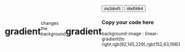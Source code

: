 # gradient
changes the background
# gradient
<!DOCTYPE html>
<html lang="en">

<head>
    <meta charset="UTF-8">
    <meta name="viewport" content="width=device-width, initial-scale=1.0">
    <title>Document</title>
   <link rel="stylesheet" href="C:\Users\Prachi\Documents\GitHub\colorr-theory\stylesheet.css">
</head> 
<style> 
body{
    height: 100 vh;
    background-image:linear-gradient( toright top,#051937,#004d7a,#008793,#00bf72,#a8eb15);
    display:flex;
    justify-content: center;
    align-items: center;
}
#mybtn1{
    color:#a8eb15;
}</style>

<body>
    <div class="main">
        <div class="inner-main">
            <div class="btn-group">
                <button class="btn1">#a1bb45</button>
                <button class="btn2">#bd56b4</button>
            </div>
            <h3 class="heading">Copy your code here</h2>
                <div class="para-group">
                    <p class="para">background-image : linear-gradient(to right,rgb(92,145,229),rgb(152,63,198))</p>
                </div>
        </div>
    </div>
    <script>
        let btn1 = document.querySelector(".btn1")
        let btn2 = document.querySelector(".btn2")
        let copydiv = document.querySelector(".para")
        let rgb1 = "#004773"
        let rgb2 = "#54d542"

        const newhexvalues = () => {
            let myHexValues = "0123456789abcdef";
            let colour = "#";
            for (let i = 0; i < 6; i++) {
                colour = colour + myHexValues[Math.floor(Math.random() * 16)];
            }
            // console.log(colour);
            return colour;

        }

        const handlebtn1 = () => {
            rgb1 = newhexvalues()
            console.log(rgb1);
            btn1.innerText = rgb1
            document.body.style.backgroundImage = `linear-gradient(to right,${rgb1},${rgb2})`;
            copydiv.innerHTML = `linear-gradient(to right,${rgb1},${rgb2})`
        }

        const handlebtn2 = () => {
            rgb2 = newhexvalues()
            console.log(rgb2);
            btn2.innerText = rgb2
            document.body.style.backgroundImage = `linear-gradient(to right,${rgb1},${rgb2})`;
            copydiv.innerHTML = `linear-gradient(to right,${rgb1},${rgb2})`
        }

        //for copy the text
        copydiv.addEventListener("click", () => {
            navigator.clipboard.writeText(copydiv.innerText);
            alert("text is copied to clipboard")
        })


        btn1.addEventListener("click", handlebtn1)
        btn2.addEventListener("click", handlebtn2)


    </script>
</body>

</html>
